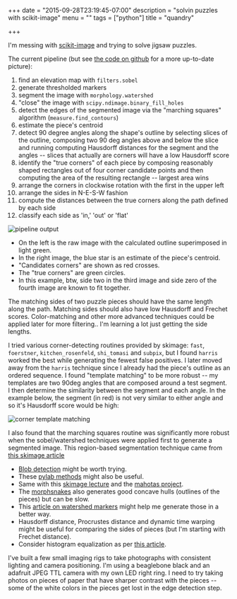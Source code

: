 +++
date = "2015-09-28T23:19:45-07:00"
description = "solvin puzzles with scikit-image"
menu = ""
tags = ["python"]
title = "quandry"

+++

I'm messing with [scikit-image](http://scikit-image.org/docs/dev/)
and trying to solve jigsaw puzzles.

The current pipeline
(but see [the code on github](https://github.com/yosemitebandit/quandry) for a more up-to-date picture):

<!--more-->

1. find an elevation map with `filters.sobel`
1. generate thresholded markers
1. segment the image with `morphology.watershed`
1. "close" the image with `scipy.ndimage.binary_fill_holes`
1. detect the edges of the segmented image
via the "marching squares" algorithm (`measure.find_contours`)
1. estimate the piece's centroid
1. detect 90 degree angles along the shape's outline
by selecting slices of the outline,
composing two 90 deg angles above and below the slice
and running computing Hausdorff distances for the segment and the angles --
slices that actually are corners will have a low Hausdorff score
1. identify the "true corners" of each piece
by composing reasonably shaped rectangles out of four corner candidate points
and then computing the area of the resulting rectangle -- largest area wins
1. arrange the corners in clockwise rotation with the first in the upper left
1. arrange the sides in N-E-S-W fashion
1. compute the distances between the true corners along the path defined by each side
1. classify each side as 'in,' 'out' or 'flat'

![pipeline output](/img/quandry-pipeline-output.png)

* On the left is the raw image with the calculated outline superimposed in light green.
* In the right image, the blue star is an estimate of the piece's centroid.
* "Candidates corners" are shown as red crosses.
* The "true corners" are green circles.
* In this example, btw, side two in the third image and side zero of the fourth image are known to fit together.

The matching sides of two puzzle pieces should have the same length along the path.
Matching sides should also have low Hausdorff and Frechet scores.
Color-matching and other more advanced techniques could be applied later for more filtering..
I'm learning a lot just getting the side lengths.

I tried various corner-detecting routines provided by skimage:
`fast`, `foerstner`, `kitchen_rosenfeld`, `shi_tomasi` and `subpix`,
but I found `harris` worked the best while generating the fewest false positives.
I later moved away from the `harris` technique since I already had the piece's outline as an ordered sequence.
I found "template matching" to be more robust --
my templates are two 90deg angles that are composed around a test segment.
I then determine the similarity between the segment and each angle.
In the example below, the segment (in red) is not very similar to either angle
and so it's Hausdorff score would be high:

![corner template matching](/img/corner-template-matching.png)

I also found that the marching squares routine was significantly more robust
when the sobel/watershed techniques were applied first to generate a segmented image.
This region-based segmentation technique came from
[this skimage article](http://scikit-image.org/docs/dev/auto_examples/applications/plot_coins_segmentation.html)

* [Blob detection](http://scikit-image.org/docs/dev/auto_examples/plot_blob.html)
might be worth trying.
* These [pylab methods](http://stackoverflow.com/questions/13586686/extract-external-contour-or-silhouette-of-image-in-python)
might also be useful.
* Same with this [skimage lecture](http://www.scipy-lectures.org/packages/scikit-image/)
and the [mahotas project](https://github.com/luispedro/mahotas/).
* The [morphsnakes](https://github.com/pmneila/morphsnakes)
also generates good concave hulls (outlines of the pieces) but can be slow.
* This [article on watershed markers](http://scikit-image.org/docs/dev/auto_examples/plot_marked_watershed.html)
might help me generate those in a better way.
* Hausdorff distance, Procrustes distance and dynamic time warping
might be useful for comparing the sides of pieces (but I'm starting with Frechet distance).
* Consider histogram equalization as per [this article](http://blog.yhathq.com/posts/image-processing-with-scikit-image.html).

I've built a few small imaging rigs to take photographs with consistent lighting and camera positioning.
I'm using a beaglebone black and an adafruit JPEG TTL camera with my own LED right ring.
I need to try taking photos on pieces of paper that have sharper contrast with the pieces --
some of the white colors in the pieces get lost in the edge detection step.
